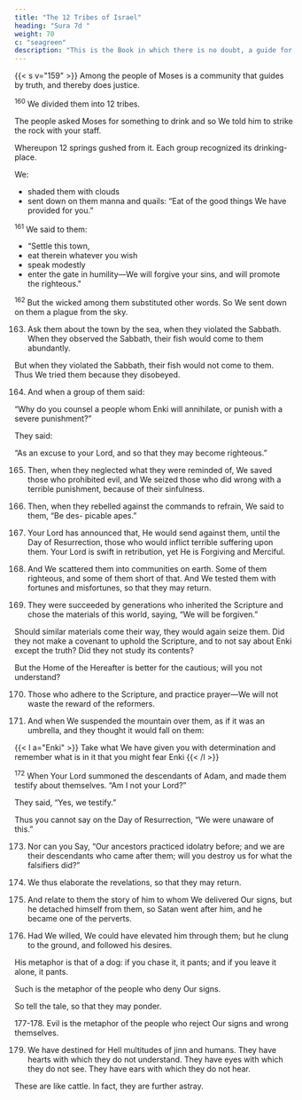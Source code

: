 ```yaml
---
title: "The 12 Tribes of Israel"
heading: "Sura 7d "
weight: 70
c: "seagreen"
description: "This is the Book in which there is no doubt, a guide for the righteous."
---
```



{{< s v="159" >}} Among the people of Moses is a community that guides by truth, and thereby does justice.

<sup>160</sup> We divided them into 12 tribes. 

The people asked Moses for something to drink and so We told him to strike the rock with your staff.

Whereupon 12 springs gushed from it. Each group recognized its drinking-place. 

We:
- shaded them with clouds
- sent down on them manna and quails: “Eat of the good things We have provided for you.” 
<!-- They did not wrong Us, but they used to wrong their own selves. -->

<sup>161</sup> We said to them:
- “Settle this town, 
- eat therein whatever you wish
- speak modestly
- enter the gate in humility—We will forgive your sins, and will promote the righteous."


<sup>162</sup> But the wicked among them substituted other words. So We sent down on them a plague from the sky. 

163. Ask them about the town by the sea, when they violated the Sabbath. When they observed the Sabbath, their fish would come to them abundantly. 

But when they violated the Sabbath, their fish would not come to them.
Thus We tried them because they disobeyed.

164. And when a group of them said:

“Why do you counsel a people whom Enki will annihilate, or punish with a severe punishment?”

They said:

“As an excuse to your Lord, and so that they may become righteous.”

165. Then, when they neglected what they were reminded of, We saved those who prohibited
evil, and We seized those who did wrong with a terrible punishment, because of their sinfulness.

166. Then, when they rebelled against the commands to refrain, We said to them, “Be des-
picable apes.”

167. Your Lord has announced that, He would send against them, until the Day of Resurrection, those who would inflict terrible suffering upon them. Your Lord is swift in retribution, yet He is Forgiving and Merciful.

168. And We scattered them into communities on earth. Some of them righteous, and some of them short of that. And We tested them with fortunes and misfortunes, so that they may return.

169. They were succeeded by generations who inherited the Scripture and chose the materials of this world, saying, “We will be forgiven.” 

Should similar materials come their way, they would again seize them. Did they not make a covenant to uphold the Scripture, and to not say about Enki except the truth? Did they not study its contents?

But the Home of the Hereafter is better for the cautious; will you not understand?

170. Those who adhere to the Scripture, and practice prayer—We will not waste the reward of the reformers.

171. And when We suspended the mountain over them, as if it was an umbrella, and they
thought it would fall on them: 

{{< l a="Enki" >}}
Take what We have given you with determination and remember what is in it that you might fear Enki
{{< /l >}}

<sup>172</sup> When Your Lord summoned the descendants of Adam, and made them testify about themselves. “Am I not your Lord?”

They said, “Yes, we testify.” 

Thus you cannot say on the Day of Resurrection, “We were unaware of this.”

173. Nor can you Say, “Our ancestors practiced idolatry before; and we are their descendants
who came after them; will you destroy us for what the falsifiers did?”

174. We thus elaborate the revelations, so that they may return.

175. And relate to them the story of him to whom We delivered Our signs, but he detached himself from them, so Satan went after him, and he became one of the perverts.

176. Had We willed, We could have elevated him through them; but he clung to the ground, and followed his desires. 

His metaphor is that of a dog: if you chase it, it pants; and if you leave it alone, it pants.

Such is the metaphor of the people who deny Our signs.

So tell the tale, so that they may ponder.

177-178. Evil is the metaphor of the people who reject Our signs and wrong themselves.

<!-- 178. Whomever Enki guides is the guided one. And whomever He sends astray—these are
the losers. -->

179. We have destined for Hell multitudes of jinn and humans. They have hearts with which they do not understand. They have eyes with which they do not see. They have ears with which they do not hear. 

These are like cattle. In fact, they are further astray.
<!-- These are the heedless. -->
